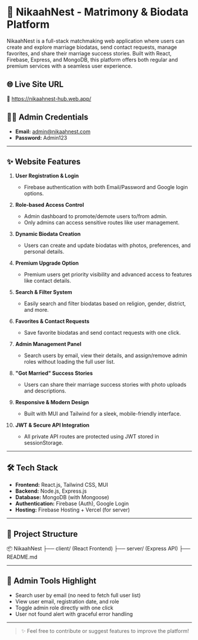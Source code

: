 # 💍 NikaahNest - Matrimony & Biodata Platform

NikaahNest is a full-stack matchmaking web application where users can create and explore marriage biodatas, send contact requests, manage favorites, and share their marriage success stories. Built with React, Firebase, Express, and MongoDB, this platform offers both regular and premium services with a seamless user experience.

## 🌐 Live Site URL

🔗 https://nikaahnest-hub.web.app/

## 👨‍💼 Admin Credentials

- **Email:** admin@nikaahnest.com
- **Password:** Admin123

---

## ✨ Website Features

1. **User Registration & Login**

   - Firebase authentication with both Email/Password and Google login options.

2. **Role-based Access Control**

   - Admin dashboard to promote/demote users to/from admin.
   - Only admins can access sensitive routes like user management.

3. **Dynamic Biodata Creation**

   - Users can create and update biodatas with photos, preferences, and personal details.

4. **Premium Upgrade Option**

   - Premium users get priority visibility and advanced access to features like contact details.

5. **Search & Filter System**

   - Easily search and filter biodatas based on religion, gender, district, and more.

6. **Favorites & Contact Requests**

   - Save favorite biodatas and send contact requests with one click.

7. **Admin Management Panel**

   - Search users by email, view their details, and assign/remove admin roles without loading the full user list.

8. **"Got Married" Success Stories**

   - Users can share their marriage success stories with photo uploads and descriptions.

9. **Responsive & Modern Design**

   - Built with MUI and Tailwind for a sleek, mobile-friendly interface.

10. **JWT & Secure API Integration**
    - All private API routes are protected using JWT stored in sessionStorage.

---

## 🛠 Tech Stack

- **Frontend:** React.js, Tailwind CSS, MUI
- **Backend:** Node.js, Express.js
- **Database:** MongoDB (with Mongoose)
- **Authentication:** Firebase (Auth), Google Login
- **Hosting:** Firebase Hosting + Vercel (for server)

---

## 📁 Project Structure

📦 NikaahNest
├── client/ (React Frontend)
├── server/ (Express API)
├── README.md

---

## 📌 Admin Tools Highlight

- Search user by email (no need to fetch full user list)
- View user email, registration date, and role
- Toggle admin role directly with one click
- User not found alert with graceful error handling

---

> ✨ Feel free to contribute or suggest features to improve the platform!
